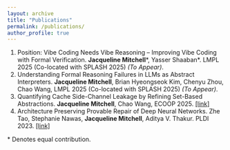 ```yaml
---
layout: archive
title: "Publications"
permalink: /publications/
author_profile: true
---
```


<!-- {% if author.googlescholar %}
  You can also find my articles on <u><a href="{{author.googlescholar}}">my Google Scholar profile</a>.</u>
{% endif %}

{% include base_path %}

{% for post in site.publications reversed %}
  {% include archive-single.html %}
{% endfor %} -->

1. Position: Vibe Coding Needs Vibe Reasoning – Improving Vibe Coding with Formal Verification. **Jacqueline Mitchell**\*, Yasser Shaaban\*. LMPL 2025 (Co-located with SPLASH 2025) *(To Appear)*.
2. Understanding Formal Reasoning Failures in LLMs as Abstract Interpreters.  **Jacqueline Mitchell**, Brian Hyeongseok Kim, Chenyu Zhou, Chao Wang, LMPL 2025 (Co-located with SPLASH 2025) *(To Appear)*.
3. Quantifying Cache Side-Channel Leakage by Refining Set-Based Abstractions. **Jacqueline Mitchell**, Chao Wang, ECOOP 2025. [[link]](https://drops.dagstuhl.de/storage/00lipics/lipics-vol333-ecoop2025/LIPIcs.ECOOP.2025.22/LIPIcs.ECOOP.2025.22.pdf)
4. Architecture Preserving Provable Repair of Deep Neural Networks.  Zhe Tao, Stephanie Nawas, **Jacqueline Mitchell**, Aditya V. Thakur. PLDI 2023. [[link]](https://arxiv.org/abs/2304.03496)

\* Denotes equal contribution.